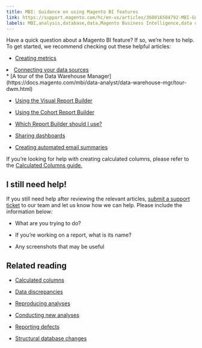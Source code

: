 ```yaml
---
title: MBI: Guidance on using Magento BI features
link: https://support.magento.com/hc/en-us/articles/360016504792-MBI-Guidance-on-using-Magento-BI-features
labels: MBI,analysis,database,data,Magento Business Intelligence,data discrepancies,how to,reports
---
```


Have a quick question about a Magento BI feature? If so, we’re here to help. To get started, we recommend checking out these helpful articles:

* [Creating metrics](https://docs.magento.com/mbi/data-user/reports/ess-manage-data-metrics.html)

<li>
 <a href="https://support.magento.com/hc/en-us/articles/360016505212">Connecting your data sources</a>
 </li> 
* [A tour of the Data Warehouse Manager](https://docs.magento.com/mbi/data-analyst/data-warehouse-mgr/tour-dwm.html)

* [Using the Visual Report Builder](https://docs.magento.com/mbi/tutorials/using-visual-report-builder.html)

* [Using the Cohort Report Builder](https://docs.magento.com/mbi/data-analyst/dev-reports/cohort-rpt-bldr.html)

* [Which Report Builder should I use?](https://docs.magento.com/mbi/data-user/reports/report-builder-options.html)

* [Sharing dashboards](https://support.magento.com/hc/en-us/sections/360003113431-Sharing-Dashboards)

* [Creating automated email summaries](https://support.magento.com/hc/en-us/articles/360016730911)

If you’re looking for help with creating calculated columns, please refer to the [Calculated Columns guide.](https://support.magento.com/hc/en-us/articles/360016505112)

## I still need help!

If you still need help after reviewing the relevant articles, [submit a support ticket](https://support.magento.com/hc/en-us/articles/360019088251) to our team and let us know how we can help. Please include the information below:

* What are you trying to do?

* If you’re working on a report, what is its name?

* Any screenshots that may be useful

## Related reading

* [Calculated columns](https://support.magento.com/hc/en-us/articles/360016505112)

* [Data discrepancies](https://support.magento.com/hc/en-us/articles/360016505312)

* [Reproducing analyses](https://support.magento.com/hc/en-us/articles/360016505592)

* [Conducting new analyses](https://support.magento.com/hc/en-us/articles/360016505992)

* [Reporting defects](https://support.magento.com/hc/en-us/articles/360016732711)

* [Structural database changes](https://support.magento.com/hc/en-us/articles/360016506112)

